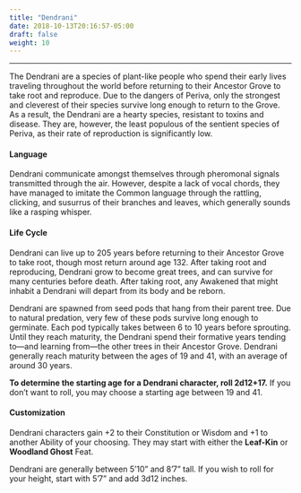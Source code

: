 ```yaml
---
title: "Dendrani"
date: 2018-10-13T20:16:57-05:00
draft: false
weight: 10
---
```

___
The Dendrani are a species of plant-like people who spend their early lives traveling throughout the world before returning to their Ancestor Grove to take root and reproduce. Due to the dangers of Periva, only the strongest and cleverest of their species survive long enough to return to the Grove. As a result, the Dendrani are a hearty species, resistant to toxins and disease. They are, however, the least populous of the sentient species of Periva, as their rate of reproduction is significantly low.

#### Language

Dendrani communicate amongst themselves through pheromonal signals transmitted through the air. However, despite a lack of vocal chords, they have managed to imitate the Common language through the rattling, clicking, and susurrus of their branches and leaves, which generally sounds like a rasping whisper.

#### Life Cycle

Dendrani can live up to 205 years before returning to their Ancestor Grove to take root, though most return around age 132. After taking root and reproducing, Dendrani grow to become great trees, and can survive for many centuries before death. After taking root, any Awakened that might inhabit a Dendrani will depart from its body and be reborn.

Dendrani are spawned from seed pods that hang from their parent tree. Due to natural predation, very few of these pods survive long enough to germinate. Each pod typically takes between 6 to 10 years before sprouting. Until they reach maturity, the Dendrani spend their formative years tending to—and learning from—the other trees in their Ancestor Grove. Dendrani generally reach maturity between the ages of 19 and 41, with an average of around 30 years.

**To determine the starting age for a Dendrani character, roll 2d12+17.** If you don’t want to roll, you may choose a starting age between 19 and 41.

#### Customization

Dendrani characters gain +2 to their Constitution or Wisdom and +1 to another Ability of your choosing. They may start with either the **Leaf-Kin** or **Woodland Ghost** Feat.

Dendrani are generally between 5’10” and 8’7” tall. If you wish to roll for your height, start with 5’7” and add 3d12 inches.
